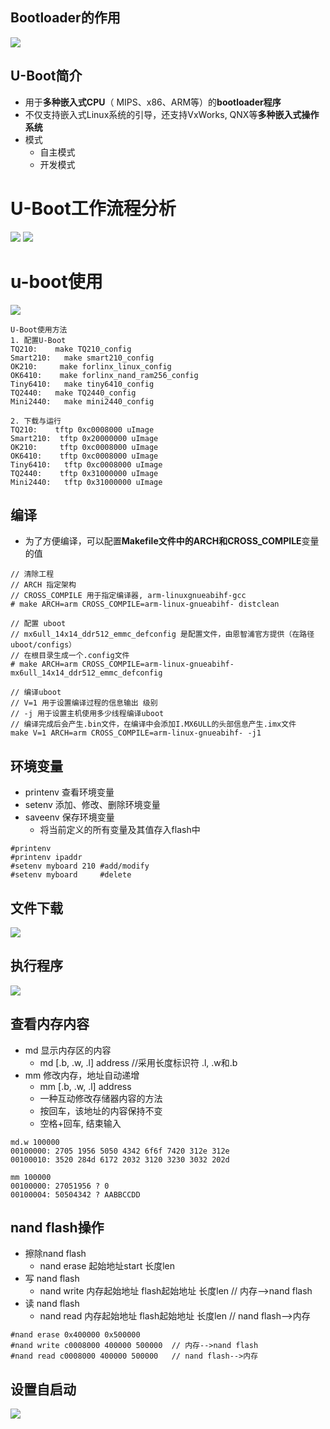 ## Bootloader的作用
![](../photo/Pasted%20image%2020230422184024.png)

## U-Boot简介
- 用于**多种嵌入式CPU**（ MIPS、x86、ARM等）的**bootloader程序**
- 不仅支持嵌入式Linux系统的引导，还支持VxWorks, QNX等**多种嵌入式操作系统**
- 模式
	- 自主模式
	- 开发模式

# U-Boot工作流程分析

![](../photo/Pasted%20image%2020230428183638.png)
![](../photo/Pasted%20image%2020230428183749.png)

# u-boot使用
![](../photo/Pasted%20image%2020230502101818.png)
```
U-Boot使用方法
1. 配置U-Boot 
TQ210:    make TQ210_config
Smart210:   make smart210_config
OK210:     make forlinx_linux_config
OK6410:    make forlinx_nand_ram256_config
Tiny6410:   make tiny6410_config
TQ2440:   make TQ2440_config
Mini2440:   make mini2440_config

2. 下载与运行
TQ210:    tftp 0xc0008000 uImage
Smart210:  tftp 0x20000000 uImage
OK210:     tftp 0xc0008000 uImage 
OK6410:    tftp 0xc0008000 uImage
Tiny6410:   tftp 0xc0008000 uImage
TQ2440:    tftp 0x31000000 uImage
Mini2440:   tftp 0x31000000 uImage
```
## 编译
- 为了方便编译，可以配置**Makefile文件中的ARCH和CROSS_COMPILE**变量的值
```
// 清除工程
// ARCH 指定架构
// CROSS_COMPILE 用于指定编译器, arm-linuxgnueabihf-gcc
# make ARCH=arm CROSS_COMPILE=arm-linux-gnueabihf- distclean  

// 配置 uboot
// mx6ull_14x14_ddr512_emmc_defconfig 是配置文件，由恩智浦官方提供（在路径uboot/configs）
// 在根目录生成一个.config文件
# make ARCH=arm CROSS_COMPILE=arm-linux-gnueabihf- mx6ull_14x14_ddr512_emmc_defconfig

// 编译uboot
// V=1 用于设置编译过程的信息输出 级别
// -j 用于设置主机使用多少线程编译uboot
// 编译完成后会产生.bin文件，在编译中会添加I.MX6ULL的头部信息产生.imx文件
make V=1 ARCH=arm CROSS_COMPILE=arm-linux-gnueabihf- -j1
```

## 环境变量
- printenv 查看环境变量
- setenv 添加、修改、删除环境变量
- saveenv 保存环境变量
	- 将当前定义的所有变量及其值存入flash中
```
#printenv
#printenv ipaddr
#setenv myboard 210	#add/modify
#setenv myboard  	#delete
```
## 文件下载
![](../photo/Pasted%20image%2020230502102640.png)

## 执行程序
![](../photo/Pasted%20image%2020230502102726.png)

## 查看内存内容
- md 显示内存区的内容
	- md [.b, .w, .l] address  //采用长度标识符 .l, .w和.b
- mm 修改内存，地址自动递增
	- mm [.b, .w, .l] address
	- 一种互动修改存储器内容的方法
	- 按回车，该地址的内容保持不变
	- 空格+回车, 结束输入

```
md.w 100000
00100000: 2705 1956 5050 4342 6f6f 7420 312e 312e 
00100010: 3520 284d 6172 2032 3120 3230 3032 202d

mm 100000
00100000: 27051956 ? 0
00100004: 50504342 ? AABBCCDD
```

## nand flash操作
- 擦除nand flash
	- nand erase 起始地址start 长度len
- 写 nand flash
	- nand write 内存起始地址 flash起始地址 长度len   // 内存-->nand flash
- 读 nand flash
	- nand read 内存起始地址 flash起始地址 长度len  // nand flash-->内存
```
#nand erase 0x400000 0x500000
#nand write c0008000 400000 500000  // 内存-->nand flash
#nand read c0008000 400000 500000   // nand flash-->内存
```
## 设置自启动
![](../photo/Pasted%20image%2020230502103704.png)
